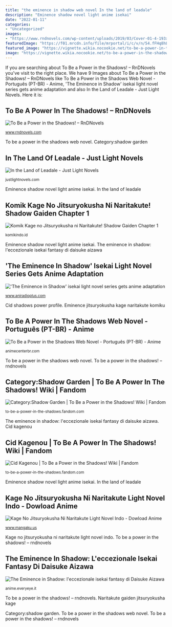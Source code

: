 ```yaml
---
title: "the eminence in shadow web novel In the land of leadale"
description: "Eminence shadow novel light anime isekai"
date: "2022-01-11"
categories:
- "Uncategorized"
images:
- "https://www.rndnovels.com/wp-content/uploads/2019/03/Cover-01-4-193x278.jpg"
featuredImage: "https://f01.mrcdn.info/file/mrportal/i/c/v/n/54.fFHq8hLa.png"
featured_image: "https://vignette.wikia.nocookie.net/to-be-a-power-in-the-shadows/images/c/c8/Cid_profile.jpg/revision/latest?cb=20190624074038"
image: "https://vignette.wikia.nocookie.net/to-be-a-power-in-the-shadows/images/c/c8/Cid_profile.jpg/revision/latest?cb=20190624074038"
---
```


If you are searching about To Be a Power in the Shadows! – RnDNovels you've visit to the right place. We have 9 Images about To Be a Power in the Shadows! – RnDNovels like To Be a Power in the Shadows Web Novel - Português (PT-BR) - Anime, &#039;The Eminence in Shadow&#039; isekai light novel series gets anime adaptation and also In the Land of Leadale - Just Light Novels. Here it is:

## To Be A Power In The Shadows! – RnDNovels

![To Be a Power in the Shadows! – RnDNovels](https://www.rndnovels.com/wp-content/uploads/2019/03/Cover-01-4-193x278.jpg "The eminence in shadow: l&#039;eccezionale isekai fantasy di daisuke aizawa")

<small>www.rndnovels.com</small>

To be a power in the shadows web novel. Category:shadow garden

## In The Land Of Leadale - Just Light Novels

![In the Land of Leadale - Just Light Novels](https://justlightnovels.com/wp-content/uploads/2021/02/in-the-land-of-leadale-vol-2-light-novel-200x300.jpg "Komik kage no jitsuryokusha ni naritakute! shadow gaiden chapter 1")

<small>justlightnovels.com</small>

Eminence shadow novel light anime isekai. In the land of leadale

## Komik Kage No Jitsuryokusha Ni Naritakute! Shadow Gaiden Chapter 1

![Komik Kage no Jitsuryokusha ni Naritakute! Shadow Gaiden Chapter 1](https://img.statically.io/img/bacakomik/cok.masterimg.xyz/data/226367/1/x4vZZ3LdVFHYUrr/qV551j2JNoFhZRo02.jpg "Komik kage no jitsuryokusha ni naritakute! shadow gaiden chapter 1")

<small>komikindo.id</small>

Eminence shadow novel light anime isekai. The eminence in shadow: l&#039;eccezionale isekai fantasy di daisuke aizawa

## &#039;The Eminence In Shadow&#039; Isekai Light Novel Series Gets Anime Adaptation

![&#039;The Eminence in Shadow&#039; isekai light novel series gets anime adaptation](https://static.wixstatic.com/media/dde27e_117e235f130b47f99ce60a78b86a406a~mv2.jpg/v1/fit/w_900%2Ch_600%2Cal_c%2Cq_80/file.jpg "Leadale bookwalker")

<small>www.aniradioplus.com</small>

Cid shadows power profile. Eminence jitsuryokusha kage naritakute komiku

## To Be A Power In The Shadows Web Novel - Português (PT-BR) - Anime

![To Be a Power in the Shadows Web Novel - Português (PT-BR) - Anime](https://i1.wp.com/animecenterbr.com/wp-content/uploads/2019/12/44074947_2281356632148049_6588692853851947008_o.jpg?fit=1600%2C1262&amp;ssl=1 "The eminence in shadow: l&#039;eccezionale isekai fantasy di daisuke aizawa")

<small>animecenterbr.com</small>

To be a power in the shadows web novel. To be a power in the shadows! – rndnovels

## Category:Shadow Garden | To Be A Power In The Shadows! Wiki | Fandom

![Category:Shadow Garden | To Be a Power in the Shadows! Wiki | Fandom](https://vignette.wikia.nocookie.net/to-be-a-power-in-the-shadows/images/f/fd/Alpha_portrait_LN.jpg/revision/latest?cb=20190704213523 "In the land of leadale")

<small>to-be-a-power-in-the-shadows.fandom.com</small>

The eminence in shadow: l&#039;eccezionale isekai fantasy di daisuke aizawa. Cid kagenou

## Cid Kagenou | To Be A Power In The Shadows! Wiki | Fandom

![Cid Kagenou | To Be a Power in the Shadows! Wiki | Fandom](https://vignette.wikia.nocookie.net/to-be-a-power-in-the-shadows/images/c/c8/Cid_profile.jpg/revision/latest?cb=20190624074038 "The eminence in shadow: l&#039;eccezionale isekai fantasy di daisuke aizawa")

<small>to-be-a-power-in-the-shadows.fandom.com</small>

Eminence shadow novel light anime isekai. In the land of leadale

## Kage No Jitsuryokusha Ni Naritakute Light Novel Indo - Dowload Anime

![Kage No Jitsuryokusha Ni Naritakute Light Novel Indo - Dowload Anime](https://f01.mrcdn.info/file/mrportal/i/c/v/n/54.fFHq8hLa.png "Naritakute gaiden jitsuryokusha kage")

<small>www.mangaku.us</small>

Kage no jitsuryokusha ni naritakute light novel indo. To be a power in the shadows! – rndnovels

## The Eminence In Shadow: L&#039;eccezionale Isekai Fantasy Di Daisuke Aizawa

![The Eminence in Shadow: l&#039;eccezionale isekai fantasy di Daisuke Aizawa](https://images.everyeye.it/img-notizie/the-eminence-shadow-eccezionale-isekai-fantasy-daisuke-aizawa-diventera-anime-v3-501717.jpg "To be a power in the shadows web novel")

<small>anime.everyeye.it</small>

To be a power in the shadows! – rndnovels. Naritakute gaiden jitsuryokusha kage

Category:shadow garden. To be a power in the shadows web novel. To be a power in the shadows! – rndnovels
